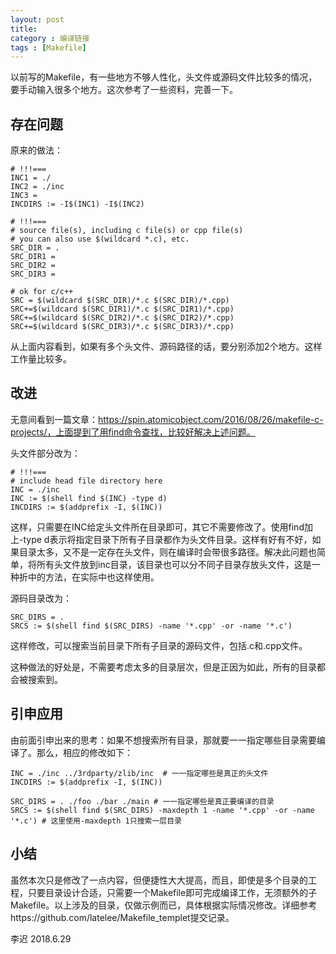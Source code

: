```yaml
---
layout: post
title: 
category : 编译链接
tags : [Makefile]
---
```

以前写的Makefile，有一些地方不够人性化，头文件或源码文件比较多的情况，要手动输入很多个地方。这次参考了一些资料，完善一下。
<!-- more -->
## 存在问题

原来的做法：
```
# !!!===
INC1 = ./
INC2 = ./inc
INC3 = 
INCDIRS := -I$(INC1) -I$(INC2)

# !!!===
# source file(s), including c file(s) or cpp file(s)
# you can also use $(wildcard *.c), etc.
SRC_DIR = .
SRC_DIR1 = 
SRC_DIR2 = 
SRC_DIR3 = 

# ok for c/c++
SRC = $(wildcard $(SRC_DIR)/*.c $(SRC_DIR)/*.cpp)
SRC+=$(wildcard $(SRC_DIR1)/*.c $(SRC_DIR1)/*.cpp)
SRC+=$(wildcard $(SRC_DIR2)/*.c $(SRC_DIR2)/*.cpp)
SRC+=$(wildcard $(SRC_DIR3)/*.c $(SRC_DIR3)/*.cpp)
```
从上面内容看到，如果有多个头文件、源码路径的话，要分别添加2个地方。这样工作量比较多。

## 改进
无意间看到一篇文章：https://spin.atomicobject.com/2016/08/26/makefile-c-projects/，上面提到了用find命令查找，比较好解决上述问题。

头文件部分改为：
```
# !!!===
# include head file directory here
INC = ./inc
INC := $(shell find $(INC) -type d)
INCDIRS := $(addprefix -I, $(INC))
```
这样，只需要在INC给定头文件所在目录即可，其它不需要修改了。使用find加上-type d表示将指定目录下所有子目录都作为头文件目录。这样有好有不好，如果目录太多，又不是一定存在头文件，则在编译时会带很多路径。解决此问题也简单，将所有头文件放到inc目录，该目录也可以分不同子目录存放头文件，这是一种折中的方法，在实际中也这样使用。

源码目录改为：
```
SRC_DIRS = . 
SRCS := $(shell find $(SRC_DIRS) -name '*.cpp' -or -name '*.c')
```
这样修改，可以搜索当前目录下所有子目录的源码文件，包括.c和.cpp文件。

这种做法的好处是，不需要考虑太多的目录层次，但是正因为如此，所有的目录都会被搜索到。

## 引申应用
由前面引申出来的思考：如果不想搜索所有目录，那就要一一指定哪些目录需要编译了。那么，相应的修改如下：
```
INC = ./inc ../3rdparty/zlib/inc  # 一一指定哪些是真正的头文件
INCDIRS := $(addprefix -I, $(INC))

SRC_DIRS = . ./foo ./bar ./main # 一一指定哪些是真正要编译的目录
SRCS := $(shell find $(SRC_DIRS) -maxdepth 1 -name '*.cpp' -or -name '*.c') # 这里使用-maxdepth 1只搜索一层目录
```

## 小结
虽然本次只是修改了一点内容，但便捷性大大提高，而且，即使是多个目录的工程，只要目录设计合适，只需要一个Makefile即可完成编译工作，无须额外的子Makefile。以上涉及的目录，仅做示例而已，具体根据实际情况修改。详细参考https://github.com/latelee/Makefile_templet提交记录。

李迟 2018.6.29